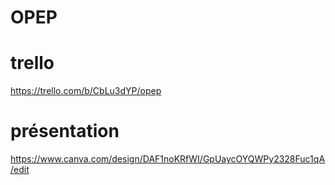 # OPEP
# trello
https://trello.com/b/CbLu3dYP/opep

# présentation 
https://www.canva.com/design/DAF1noKRfWI/GpUaycOYQWPy2328Fuc1qA/edit
